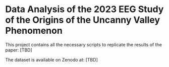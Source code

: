 # Data Analysis of the 2023 EEG Study of the Origins of the Uncanny Valley Phenomenon

This project contains all the necessary scripts to replicate the results of the paper: [TBD]

The dataset is available on Zenodo at: [TBD]
